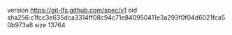version https://git-lfs.github.com/spec/v1
oid sha256:c1fcc3e635dca3314ff08c94c71e840950411e3a293f0f04d6021fca50b973a8
size 13764
